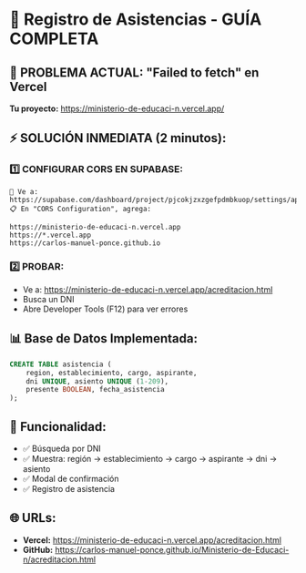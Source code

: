 # 🎯 Registro de Asistencias - GUÍA COMPLETA

## 🚨 PROBLEMA ACTUAL: "Failed to fetch" en Vercel
**Tu proyecto:** https://ministerio-de-educaci-n.vercel.app/

## ⚡ SOLUCIÓN INMEDIATA (2 minutos):

### 1️⃣ CONFIGURAR CORS EN SUPABASE:
```
🔗 Ve a: https://supabase.com/dashboard/project/pjcokjzxzgefpdmbkuop/settings/api
📋 En "CORS Configuration", agrega:

https://ministerio-de-educaci-n.vercel.app
https://*.vercel.app
https://carlos-manuel-ponce.github.io
```

### 2️⃣ PROBAR:
- Ve a: https://ministerio-de-educaci-n.vercel.app/acreditacion.html
- Busca un DNI
- Abre Developer Tools (F12) para ver errores

## 📊 Base de Datos Implementada:
```sql
CREATE TABLE asistencia (
    region, establecimiento, cargo, aspirante,
    dni UNIQUE, asiento UNIQUE (1-209),
    presente BOOLEAN, fecha_asistencia
);
```

## 🎯 Funcionalidad:
- ✅ Búsqueda por DNI
- ✅ Muestra: región → establecimiento → cargo → aspirante → dni → asiento
- ✅ Modal de confirmación
- ✅ Registro de asistencia

## 🌐 URLs:
- **Vercel:** https://ministerio-de-educaci-n.vercel.app/acreditacion.html
- **GitHub:** https://carlos-manuel-ponce.github.io/Ministerio-de-Educaci-n/acreditacion.html

